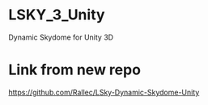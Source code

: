 # LSKY_3_Unity
Dynamic Skydome for Unity 3D

# Link from new repo
https://github.com/Rallec/LSky-Dynamic-Skydome-Unity
